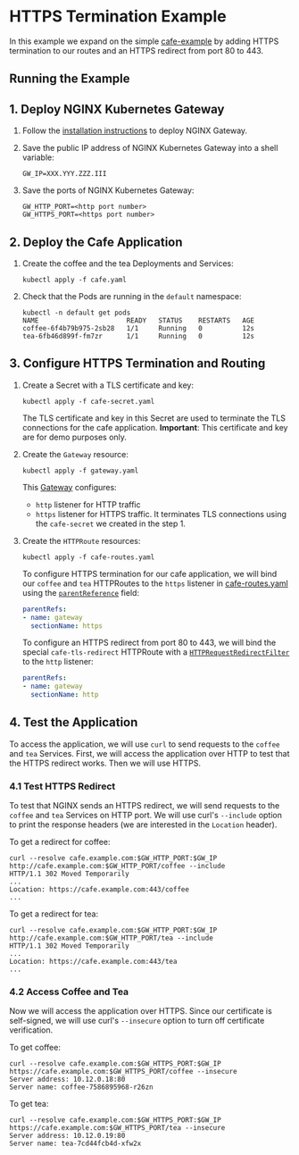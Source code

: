 # HTTPS Termination Example

In this example we expand on the simple [cafe-example](../cafe-example) by adding HTTPS termination to our routes and an HTTPS redirect from port 80 to 443.

## Running the Example

## 1. Deploy NGINX Kubernetes Gateway

1. Follow the [installation instructions](/docs/installation.md) to deploy NGINX Gateway.

1. Save the public IP address of NGINX Kubernetes Gateway into a shell variable:

   ```
   GW_IP=XXX.YYY.ZZZ.III
   ```

1. Save the ports of NGINX Kubernetes Gateway:

   ```
   GW_HTTP_PORT=<http port number>
   GW_HTTPS_PORT=<https port number>
   ```

## 2. Deploy the Cafe Application

1. Create the coffee and the tea Deployments and Services:

   ```
   kubectl apply -f cafe.yaml
   ```

1. Check that the Pods are running in the `default` namespace:

   ```
   kubectl -n default get pods
   NAME                      READY   STATUS    RESTARTS   AGE
   coffee-6f4b79b975-2sb28   1/1     Running   0          12s
   tea-6fb46d899f-fm7zr      1/1     Running   0          12s
   ```

## 3. Configure HTTPS Termination and Routing

1. Create a Secret with a TLS certificate and key:
   ```
   kubectl apply -f cafe-secret.yaml
   ```

   The TLS certificate and key in this Secret are used to terminate the TLS connections for the cafe application.
   **Important**: This certificate and key are for demo purposes only.

1. Create the `Gateway` resource:
   ```
   kubectl apply -f gateway.yaml
   ```

   This [Gateway](./gateway.yaml) configures:
   * `http` listener for HTTP traffic
   * `https` listener for HTTPS traffic. It terminates TLS connections using the `cafe-secret` we created in the step 1.

1. Create the `HTTPRoute` resources:
   ```
   kubectl apply -f cafe-routes.yaml
   ```

   To configure HTTPS termination for our cafe application, we will bind our `coffee` and `tea` HTTPRoutes to the `https` listener in [cafe-routes.yaml](./cafe-routes.yaml) using the [`parentReference`](https://gateway-api.sigs.k8s.io/references/spec/#gateway.networking.k8s.io/v1beta1.ParentReference) field:

   ```yaml
   parentRefs:
   - name: gateway
     sectionName: https
   ```

   To configure an HTTPS redirect from port 80 to 443, we will bind the special `cafe-tls-redirect` HTTPRoute with a [`HTTPRequestRedirectFilter`](https://gateway-api.sigs.k8s.io/references/spec/#gateway.networking.k8s.io/v1beta1.HTTPRequestRedirectFilter) to the `http` listener:

   ```yaml
   parentRefs:
   - name: gateway
     sectionName: http
   ```

## 4. Test the Application

To access the application, we will use `curl` to send requests to the `coffee` and `tea` Services. First, we will access the application over HTTP to test that the HTTPS redirect works. Then we will use HTTPS.

### 4.1 Test HTTPS Redirect

To test that NGINX sends an HTTPS redirect, we will send requests to the `coffee` and `tea` Services on HTTP port. We will use curl's `--include` option to print the response headers (we are interested in the `Location` header).

To get a redirect for coffee:
```
curl --resolve cafe.example.com:$GW_HTTP_PORT:$GW_IP http://cafe.example.com:$GW_HTTP_PORT/coffee --include
HTTP/1.1 302 Moved Temporarily
...
Location: https://cafe.example.com:443/coffee
...
```

To get a redirect for tea:
```
curl --resolve cafe.example.com:$GW_HTTP_PORT:$GW_IP http://cafe.example.com:$GW_HTTP_PORT/tea --include
HTTP/1.1 302 Moved Temporarily
...
Location: https://cafe.example.com:443/tea
...
```

### 4.2 Access Coffee and Tea 

Now we will access the application over HTTPS. Since our certificate is self-signed, we will use curl's `--insecure` option to turn off certificate verification.

To get coffee:

```
curl --resolve cafe.example.com:$GW_HTTPS_PORT:$GW_IP https://cafe.example.com:$GW_HTTPS_PORT/coffee --insecure
Server address: 10.12.0.18:80
Server name: coffee-7586895968-r26zn
```

To get tea:

```
curl --resolve cafe.example.com:$GW_HTTPS_PORT:$GW_IP https://cafe.example.com:$GW_HTTPS_PORT/tea --insecure
Server address: 10.12.0.19:80
Server name: tea-7cd44fcb4d-xfw2x
```
